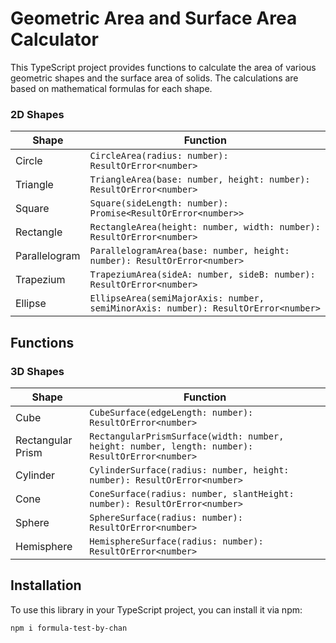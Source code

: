 # Geometric Area and Surface Area Calculator

This TypeScript project provides functions to calculate the area of various geometric shapes and the surface area of solids. The calculations are based on mathematical formulas for each shape.

### 2D Shapes

| Shape          | Function                                                          |
| -------------- | ----------------------------------------------------------------- |
| Circle         | `CircleArea(radius: number): ResultOrError<number>`               |
| Triangle       | `TriangleArea(base: number, height: number): ResultOrError<number>`|
| Square         | `Square(sideLength: number): Promise<ResultOrError<number>>`      |
| Rectangle      | `RectangleArea(height: number, width: number): ResultOrError<number>`|
| Parallelogram  | `ParallelogramArea(base: number, height: number): ResultOrError<number>`|
| Trapezium      | `TrapeziumArea(sideA: number, sideB: number): ResultOrError<number>`|
| Ellipse        | `EllipseArea(semiMajorAxis: number, semiMinorAxis: number): ResultOrError<number>`|


## Functions

### 3D Shapes

| Shape             | Function                                                  |
| ----------------- | --------------------------------------------------------- |
| Cube              | `CubeSurface(edgeLength: number): ResultOrError<number>` |
| Rectangular Prism | `RectangularPrismSurface(width: number, height: number, length: number): ResultOrError<number>` |
| Cylinder          | `CylinderSurface(radius: number, height: number): ResultOrError<number>` |
| Cone              | `ConeSurface(radius: number, slantHeight: number): ResultOrError<number>` |
| Sphere            | `SphereSurface(radius: number): ResultOrError<number>`    |
| Hemisphere        | `HemisphereSurface(radius: number): ResultOrError<number>`|


## Installation

To use this library in your TypeScript project, you can install it via npm:

```bash
npm i formula-test-by-chan
